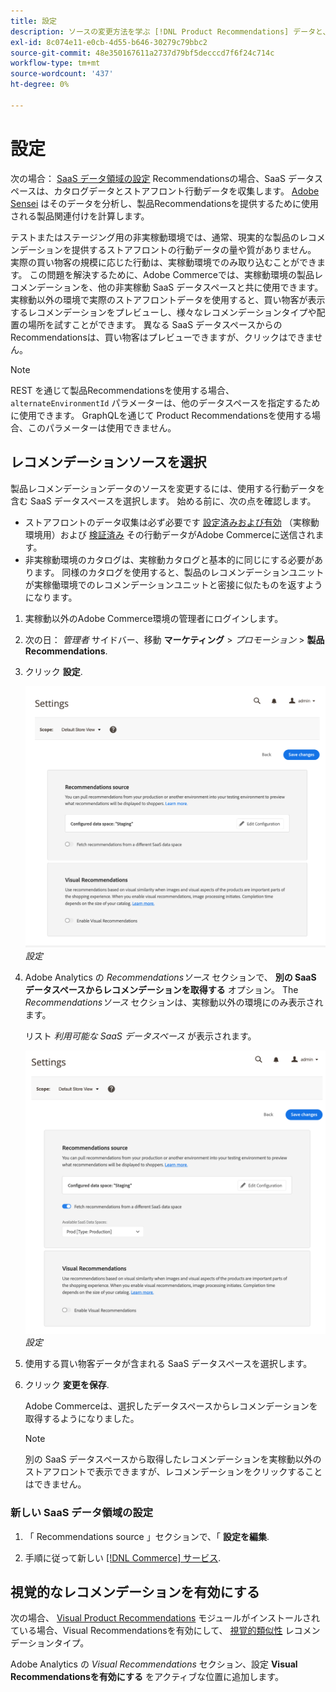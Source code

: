 ```yaml
---
title: 設定
description: ソースの変更方法を学ぶ [!DNL Product Recommendations] データと、視覚的なレコメンデーションを有効にする方法を説明します。
exl-id: 8c074e11-e0cb-4d55-b646-30279c79bbc2
source-git-commit: 48e350167611a2737d79bf5decccd7f6f24c714c
workflow-type: tm+mt
source-wordcount: '437'
ht-degree: 0%

---
```


# 設定

次の場合： [SaaS データ領域の設定](https://experienceleague.adobe.com/docs/commerce-admin/config/services/saas.html) Recommendationsの場合、SaaS データスペースは、カタログデータとストアフロント行動データを収集します。 [Adobe Sensei](https://www.adobe.com/sensei.html) はそのデータを分析し、製品Recommendationsを提供するために使用される製品関連付けを計算します。

テストまたはステージング用の非実稼動環境では、通常、現実的な製品のレコメンデーションを提供するストアフロントの行動データの量や質がありません。 実際の買い物客の規模に応じた行動は、実稼動環境でのみ取り込むことができます。 この問題を解決するために、Adobe Commerceでは、実稼動環境の製品レコメンデーションを、他の非実稼動 SaaS データスペースと共に使用できます。 実稼動以外の環境で実際のストアフロントデータを使用すると、買い物客が表示するレコメンデーションをプレビューし、様々なレコメンデーションタイプや配置の場所を試すことができます。 異なる SaaS データスペースからのRecommendationsは、買い物客はプレビューできますが、クリックはできません。

>[!NOTE]
>
>REST を通じて製品Recommendationsを使用する場合、 `alternateEnvironmentId` パラメーターは、他のデータスペースを指定するために使用できます。 GraphQLを通じて Product Recommendationsを使用する場合、このパラメーターは使用できません。

## レコメンデーションソースを選択

製品レコメンデーションデータのソースを変更するには、使用する行動データを含む SaaS データスペースを選択します。 始める前に、次の点を確認します。

- ストアフロントのデータ収集は必ず必要です [設定済みおよび有効](install-configure.md) （実稼動環境用）および [検証済み](verify.md) その行動データがAdobe Commerceに送信されます。
- 非実稼動環境のカタログは、実稼動カタログと基本的に同じにする必要があります。 同様のカタログを使用すると、製品のレコメンデーションユニットが実稼働環境でのレコメンデーションユニットと密接に似たものを返すようになります。

1. 実稼動以外のAdobe Commerce環境の管理者にログインします。

1. 次の日： _管理者_ サイドバー、移動 **マーケティング** > _プロモーション_ > **製品Recommendations**.

1. クリック **設定**.

   ![製品レコメンデーション設定](assets/settings.png)
   _設定_

1. Adobe Analytics の _Recommendationsソース_ セクションで、 **別の SaaS データスペースからレコメンデーションを取得する** オプション。 The _Recommendationsソース_ セクションは、実稼動以外の環境にのみ表示されます。

   リスト _利用可能な SaaS データスペース_ が表示されます。

   ![製品レコメンデーション設定](assets/settings-select-saas.png)
   _設定_

1. 使用する買い物客データが含まれる SaaS データスペースを選択します。

1. クリック **変更を保存**.

   Adobe Commerceは、選択したデータスペースからレコメンデーションを取得するようになりました。

   >[!NOTE]
   >
   > 別の SaaS データスペースから取得したレコメンデーションを実稼動以外のストアフロントで表示できますが、レコメンデーションをクリックすることはできません。

### 新しい SaaS データ領域の設定

1. 「 Recommendations source 」セクションで、「 **設定を編集**.

1. 手順に従って新しい [[!DNL Commerce] サービス](/help/landing/saas.md).

## 視覚的なレコメンデーションを有効にする

次の場合、 [Visual Product Recommendations](install-configure.md) モジュールがインストールされている場合、Visual Recommendationsを有効にして、 [視覚的類似性](type.md#visualsim) レコメンデーションタイプ。

Adobe Analytics の _Visual Recommendations_ セクション、設定 **Visual Recommendationsを有効にする** をアクティブな位置に追加します。

